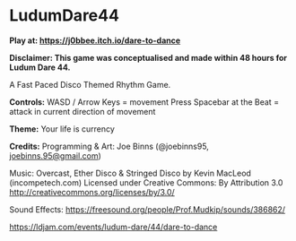 # LudumDare44
**Play at: https://j0bbee.itch.io/dare-to-dance**

**Disclaimer: This game was conceptualised and made within 48 hours for Ludum Dare 44.**

A Fast Paced Disco Themed Rhythm Game.

**Controls:**
WASD / Arrow Keys = movement
Press Spacebar at the Beat = attack in current direction of movement

**Theme:**
Your life is currency

**Credits:**
Programming & Art:
Joe Binns (@joebinns95, joebinns.95@gmail.com)

Music:
Overcast, Ether Disco & Stringed Disco by Kevin MacLeod (incompetech.com) 
Licensed under Creative Commons: By Attribution 3.0
http://creativecommons.org/licenses/by/3.0/

Sound Effects:
https://freesound.org/people/Prof.Mudkip/sounds/386862/



https://ldjam.com/events/ludum-dare/44/dare-to-dance
